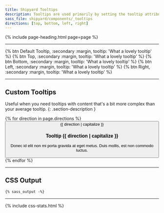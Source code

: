 ```yaml
---
title: Shipyard Tooltips
description: Tooltips are used primarily by setting the tooltip attribute on any element (e.g. `tooltip="..."`).
sass_file: shipyard/components/_tooltips
directions: [top, bottom, left, right]
---
```


{% include page-heading.html page=page %}

---

<div class="align-center">
  {% btn Default Tooltip, :secondary :margin, tooltip: 'What a lovely tooltip' %}
  {% btn Top, :secondary :margin, tooltip: 'What a lovely tooltip' %}
  {% btn Bottom, :secondary :margin, tooltip: 'What a lovely tooltip' %}
  {% btn Left, :secondary :margin, tooltip: 'What a lovely tooltip' %}
  {% btn Right, :secondary :margin, tooltip: 'What a lovely tooltip' %}
</div>

---

## Custom Tooltips
Useful when you need tooltips with content that's a bit more complex than your average tooltip.
{: .section-description }

<div class="align-center">
  {% for direction in page.directions %}
    <button class="btn btn-secondary btn-margin tooltip-parent">
      {{ direction | capitalize }}
      <div class="tooltip tooltip-{{ direction }}">
        <h3 class="text-inverse text-md mb-5">Tooltip {{ direction | capitalize }}</h3>
        <p class="text-inverse-normal text-sm">Donec id elit non mi porta gravida at eget metus. Duis mollis, est non commodo luctus.</p>
      </div>
    </button>
  {% endfor %}
</div>

---

## CSS Output
```css
{% sass_output -%}
```

---

{% include css-stats.html %}

